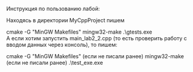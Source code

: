 Инструкция по пользованию лабой:

Находясь в директории MyCppProject пишем

cmake -G "MinGW Makefiles"
mingw32-make
.\gtests.exe       
А если хотим запустить main_lab2_2.cpp (то есть проверить работу с вводом данных через консоль), то пишем:

cmake -G "MinGW Makefiles" (если не писали ранее)
mingw32-make (если не писали ранее)
.\test_exe.exe
